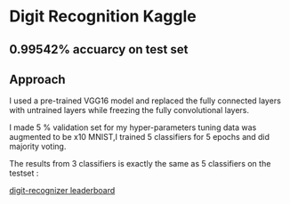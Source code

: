 # Digit Recognition Kaggle 
## 0.99542% accuarcy on test set
## Approach 
I used a pre-trained VGG16 model and replaced the fully connected layers with untrained layers while freezing the fully convolutional layers.

I made 5 % validation set for my hyper-parameters tuning data was augmented to be x10 MNIST,I trained 5 classifiers for 5 epochs and did majority voting.

The results from 3 classifiers is exactly the same as 5 classifiers on the testset :

[digit-recognizer leaderboard](https://www.kaggle.com/c/digit-recognizer/leaderboard)
